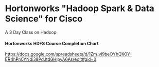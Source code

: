 # Hortonworks "Hadoop Spark & Data Science" for Cisco 
A 3 Day Class on Hadoop

#### Hortonworks HDFS Course Completion Chart
https://docs.google.com/spreadsheets/d/1Zm_vl9beOYhQKOY-ER4hPn0YNdi38PdJtdGHjpyA6As/edit#gid=0
